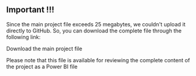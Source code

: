 ## Important !!!

Since the main project file exceeds 25 megabytes, we couldn't upload it directly to GitHub. So, you can download the complete file through the following link:

Download the main project file

Please note that this file is available for reviewing the complete content of the project as a Power BI file
